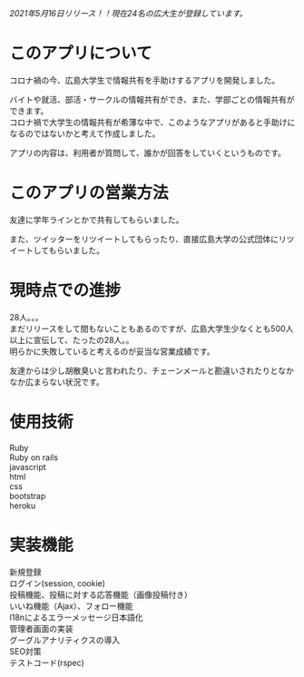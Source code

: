 *2021年5月16日リリース！！現在24名の広大生が登録しています。*

# このアプリについて

コロナ禍の今、広島大学生で情報共有を手助けするアプリを開発しました。

バイトや就活、部活・サークルの情報共有ができ、また、学部ごとの情報共有ができます。  
コロナ禍で大学生の情報共有が希薄な中で、このようなアプリがあると手助けになるのではないかと考えて作成しました。
 
アプリの内容は、利用者が質問して、誰かが回答をしていくというものです。

# このアプリの営業方法

友達に学年ラインとかで共有してもらいました。

また、ツイッターをリツイートしてもらったり、直接広島大学の公式団体にリツイートしてもらいました。

# 現時点での進捗

28人。。。  
まだリリースをして間もないこともあるのですが、広島大学生少なくとも500人以上に宣伝して、たったの28人。。  
明らかに失敗していると考えるのが妥当な営業成績です。

友達からは少し胡散臭いと言われたり、チェーンメールと勘違いされたりとなかなか広まらない状況です。

# 使用技術

Ruby  
Ruby on rails  
javascript  
html  
css  
bootstrap  
heroku

# 実装機能

新規登録    
ログイン(session, cookie)  
投稿機能、投稿に対する応答機能（画像投稿付き）  
いいね機能（Ajax）、フォロー機能  
I18nによるエラーメッセージ日本語化   
管理者画面の実装  
グーグルアナリティクスの導入  
SEO対策  
テストコード(rspec)


